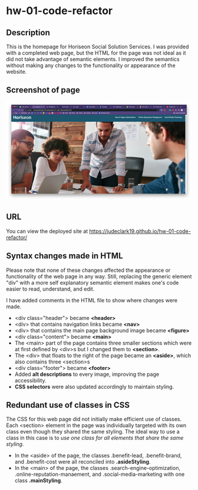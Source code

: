 # hw-01-code-refactor

## Description 

This is the homepage for Horiseon Social Solution Services. I was provided with a completed web page, but the HTML for the page was not ideal as it did not take advantage of semantic elements. I improved the semantics without making any changes to the functionality or appearance of the website.

## Screenshot of page
![Image of Screenshot](./assets/images/Horiseon_screenshot.png)

## URL

You can view the deployed site at https://judeclark19.github.io/hw-01-code-refactor/

## Syntax changes made in HTML

Please note that none of these changes affected the appearance or functionality of the web page in any way. Still, replacing the generic element "div" with a more self explanatory semantic element makes one's code easier to read, understand, and edit.

I have added comments in the HTML file to show where changes were made.

* &lt;div class="header"&gt; became **&lt;header&gt;**
* &lt;div&gt; that contains navigation links became **&lt;nav&gt;**
* &lt;div&gt; that contains the main page background image became **&lt;figure&gt;**
* &lt;div class="content"&gt; became **&lt;main&gt;**
* The &lt;main&gt; part of the page contains three smaller sections which were at first defined by &lt;div&gt;s but I changed them to **&lt;section&gt;**.
* The &lt;div&gt; that floats to the right of the page became an **&lt;aside&gt;**, which also contains three &lt;section&gt;s
* &lt;div class="footer"&gt; became **&lt;footer&gt;**
* Added **alt descriptions** to every image, improving the page accessibility.
* **CSS selectors** were also updated accordingly to maintain styling.

## Redundant use of classes in CSS
The CSS for this web page did not initially make efficient use of classes. Each &lt;section&gt; element in the page was individually targeted with its own class even though they shared the same styling. The ideal way to use a class in this case is to _use one class for all elements that share the same styling_. 

* In the &lt;aside&gt; of the page, the classes .benefit-lead, .benefit-brand, and .benefit-cost were all reconciled into **.asideStyling**.
* In the &lt;main&gt; of the page, the classes .search-engine-optimization, .online-reputation-manaement, and .social-media-marketing with one class **.mainStyling**.

